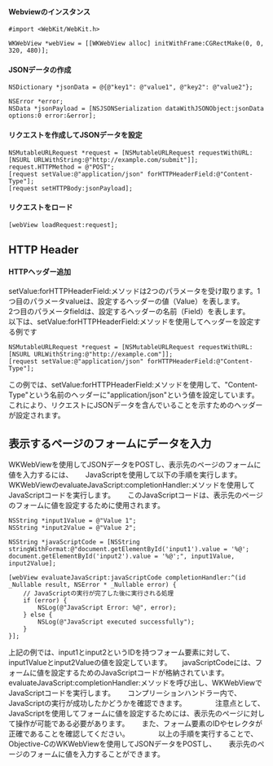 
#### Webviewのインスタンス
```
#import <WebKit/WebKit.h>

WKWebView *webView = [[WKWebView alloc] initWithFrame:CGRectMake(0, 0, 320, 480)];
```


#### JSONデータの作成
```
NSDictionary *jsonData = @{@"key1": @"value1", @"key2": @"value2"};

NSError *error;
NSData *jsonPayload = [NSJSONSerialization dataWithJSONObject:jsonData options:0 error:&error];
```

#### リクエストを作成してJSONデータを設定
```
NSMutableURLRequest *request = [NSMutableURLRequest requestWithURL:[NSURL URLWithString:@"http://example.com/submit"]];
request.HTTPMethod = @"POST";
[request setValue:@"application/json" forHTTPHeaderField:@"Content-Type"];
[request setHTTPBody:jsonPayload];
```

#### リクエストをロード
```
[webView loadRequest:request];
```

## HTTP Header 
#### HTTPヘッダー追加
setValue:forHTTPHeaderField:メソッドは2つのパラメータを受け取ります。1つ目のパラメータvalueは、設定するヘッダーの値（Value）を表します。  
2つ目のパラメータfieldは、設定するヘッダーの名前（Field）を表します。  
以下は、setValue:forHTTPHeaderField:メソッドを使用してヘッダーを設定する例です
```
NSMutableURLRequest *request = [NSMutableURLRequest requestWithURL:[NSURL URLWithString:@"http://example.com"]];
[request setValue:@"application/json" forHTTPHeaderField:@"Content-Type"];

```
この例では、setValue:forHTTPHeaderField:メソッドを使用して、"Content-Type"という名前のヘッダーに"application/json"という値を設定しています。  
これにより、リクエストにJSONデータを含んでいることを示すためのヘッダーが設定されます。

## 表示するページのフォームにデータを入力
WKWebViewを使用してJSONデータをPOSTし、表示先のページのフォームに値を入力するには、　　
JavaScriptを使用して以下の手順を実行します。　　　　
WKWebViewのevaluateJavaScript:completionHandler:メソッドを使用してJavaScriptコードを実行します。　　
このJavaScriptコードは、表示先のページのフォームに値を設定するために使用されます。　　
```
NSString *input1Value = @"Value 1";
NSString *input2Value = @"Value 2";

NSString *javaScriptCode = [NSString stringWithFormat:@"document.getElementById('input1').value = '%@'; document.getElementById('input2').value = '%@';", input1Value, input2Value];

[webView evaluateJavaScript:javaScriptCode completionHandler:^(id _Nullable result, NSError * _Nullable error) {
    // JavaScriptの実行が完了した後に実行される処理
    if (error) {
        NSLog(@"JavaScript Error: %@", error);
    } else {
        NSLog(@"JavaScript executed successfully");
    }
}];
```
上記の例では、input1とinput2というIDを持つフォーム要素に対して、input1Valueとinput2Valueの値を設定しています。　　javaScriptCodeには、フォームに値を設定するためのJavaScriptコードが格納されています。　　
　　
evaluateJavaScript:completionHandler:メソッドを呼び出し、WKWebViewでJavaScriptコードを実行します。　　
コンプリーションハンドラー内で、JavaScriptの実行が成功したかどうかを確認できます。　　
　　
注意点として、JavaScriptを使用してフォームに値を設定するためには、表示先のページに対して操作が可能である必要があります。　　
また、フォーム要素のIDやセレクタが正確であることを確認してください。　　
　　
以上の手順を実行することで、Objective-CのWKWebViewを使用してJSONデータをPOSTし、　　
表示先のページのフォームに値を入力することができます。





